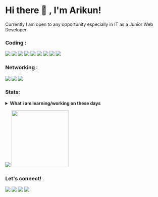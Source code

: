 # Hi there 👋 , I'm Arikun!
Currently I am open to any opportunity especially in IT as a Junior Web Developer. 

### Coding :
<p>
    <img src="https://img.shields.io/badge/OS-linux-blue?&logo=linux" />
    <img src="https://img.shields.io/badge/Code-php-blue?&logo=php" />
<img src="https://img.shields.io/badge/Code-html-blue?&logo=html5" />
<img src="https://img.shields.io/badge/Code-javascript-blue?&logo=javascript" />
<img src="https://img.shields.io/badge/Code-json-blue?&logo=json" />
<img src="https://img.shields.io/badge/Framework-bootstrap-blue?&logo=bootstrap" />
    <img src="https://img.shields.io/badge/Framework-laravel-blue?&logo=laravel" />
    <img src="https://img.shields.io/badge/Text%20Editor-Sublime%20text-blue?&logo=sublime%20text&logoColor=blue" />
    <img src="https://gpvc.arturio.dev/imyhacker" />
</p>

### Networking :
<p>
<img src="https://img.shields.io/badge/Platform-Cisco-black?&logo=cisco" />
<img src="https://img.shields.io/badge/Platform-MikroTik-black?&logo=icloud" />
<img src="https://img.shields.io/badge/Tool-Wireshark-black?&logo=icloud" />

</p>

### Stats:
<details>
 <summary><strong>What i am learning/working on these days</strong></summary>
    - 🔭 I’m currently working on Home </br>
    - 🔭 I'm writing content on my Blogs </br>
    - 🌱 I’m currently learning Laravel </br>
    - 🤔 I’m looking for help with My Team (INDOSEC) </br>
    - 💬 Ask me about anything.</br>
    - 📫 How to reach me: <a href="mailto:arifarhan1602@gmail.com">Email me!</a>  </br>
    - 😄 Pronouns: He/Him </br>
    - ⚡ Fun fact: Be Yourself and Never Surrender </br>
</details>
<p>
    <img src="https://github-readme-stats.vercel.app/api?username=imyhacker&hide=contribs,prs&show_icons=true&hide_border=true&title_color=000" />
    <img src="https://github-readme-stats.vercel.app/api/top-langs/?username=imyhacker&layout=compact" height=180 />
</p>

### Let's connect!
<p>
    <a href="https://arifarhan16.github.io" target="blank"><img src="https://img.shields.io/badge/Website-https://arifarhan16.github.io-green?" /></a>    <a href="https://www.linkedin.com/in/arii-farhan-345a74182" target="blank"><img src="https://img.shields.io/badge/arii-farhan-345a74182?style=flat&logo=linkedin" /></a>
    <a href="https://medium.com/@ariikun" target="blank"><img src="https://img.shields.io/badge/Nii-sanHax0r-30302f?style=flat&logo=medium" /></a>
    <a href="https://www.paypal.me/arikungans" target="blank"><img src="https://ionicabizau.github.io/badges/paypal.svg" /></a>
</p>

<!--
**imyhacker/imyhacker** is a ✨ _special_ ✨ repository because its `README.md` (this file) appears on your GitHub profile.

Here are some ideas to get you started:

- 🔭 I’m currently working on ...
- 🌱 I’m currently learning ...
- 👯 I’m looking to collaborate on ...
- 🤔 I’m looking for help with ...
- 💬 Ask me about ...
- 📫 How to reach me: ...
- 😄 Pronouns: ...
- ⚡ Fun fact: ...
-->
